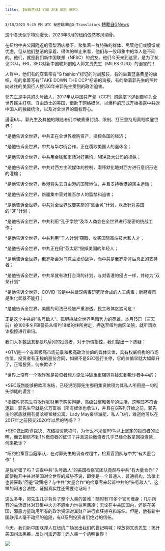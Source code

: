 ```yaml
---
title: 【秘翻在线】YOU ARE OUR HERO
---
```

`3/18/2023 9:49 PM UTC 秘密翻譯組G-Translators` [轉載自GNews](https://gnews.org/articles/1025769)


         

这个冬天似乎特别漫长，2023年3月的纽约依然寒风彻骨。

在纽约中央公园附近的雪梨酒店楼下，聚集着一群特殊的群体，尽管他们或愤慨或忧虑，但从他们整洁的穿着、得体的举止来看，他们与一般印象中的华人是不同的。他们，就是我们新中国联邦（NFSC）的战友。他们今天来到这里，是为了抗议DOJ，FBI，SEC对新中国联邦创始人郭文贵先生（MILES GUO）的迫害的！

人群中，他们有的穿着带有“G fashion”标记的时尚服装，有的举着蓝底黄星的旗帜，有的拿着写有“TAKE DOWN THE CCP“标语的海报，有的举着郭先生的照片向过往的美国行人控诉6年来郭先生受到的政治迫害。

郭先生是中共的头号敌人，2017年从中国共产党（CCP）的魔掌下逃到自称为全世界民主灯塔、自由热土的美国，借助于网络媒体，以爆料的形式开始揭露中共对中国人的独裁统治，以及对全世界的霸权野心。

漫漫6年，郭先生及其他的跟随者们冲破重重封锁、限制、打压坚持用真相唤醒世界：

\*是他告诉全世界，中共正在全世界收购资产，操控各国的经济；

\*是他告诉全世界，中共与华尔街合作，正在窃取美国人的退休金；

\*是他告诉全世界，中共用金钱和市场对好莱坞、NBA及大公司的操纵；

\*是他告诉全世界，中共对西方主流媒体的控制，潜移默化地对西方进行意识形态的灌输；

\*是他告诉全世界，香港将失去自由港的国际地位，并且支持香港的民主运动；

\*是他告诉全世界，新疆集中营对维吾尔人的监禁和迫害；

\*是他告诉全世界，中共对全世界政要实施的“蓝金黄”计划，以及针对美国的“3F”计划；

\*是他告诉全世界，中共利用“孔子学院”及华人商会在全世界进行秘密的统战工作；

\*是他告诉全世界，中共利用“千人计划“窃取、收买国际高端技术和人才；

\*是他告诉全世界，中共正在用“芬太尼“毁掉美国的年轻人；

\*是他告诉全世界，俄罗斯会对乌克兰发动战争，而中共是俄罗斯背后真正的支持者；

\*是他告诉全世界，中共早就有攻打台湾的计划，与对香港的侵占一样，并称为“双龙计划“

\*是他告诉全世界，COVID-19是中共武汉病毒研究所合成的人工病毒；新冠疫苗是生化武器不能打；

\*是他告诉全世界，美国的司法已经被严重渗透，民主政体岌岌可危！

正是这个中共的“头号敌人“、孤胆挑战全世界黑暗势力的英雄，本月15日（三天前）被100多名FBI警员从纽约18楼的住所拷走，押送至纽约南区法院，就所谓欺诈指控进行审讯。

我们大多数战友都是G系列的投资者，对于所谓指控，我们提出一下质疑：

\*GTV是一个有着极高市场前景和极高政治价值的媒体实体，具有权威机构的市场估值，投资者有正规的股份合同，如果不是SEC强行关停，它的价值早就大幅飙升了，正常投资，何来欺诈？

\*世界上没有一个欺诈案是投资者想方设法冲破重重阻碍将钱汇到欺诈者手中的；

\*SEC既然能够把款项冻结，已经说明郭先生挪用集资款项为其私人所用是一句彻头彻尾的谎言！

\*指控称郭先生将欺诈钱财用于购买游艇、高级公寓和奢华的生活，这明显不符合逻辑：郭先生早就是亿万富翁（所有媒体也承认），并且在G系列开始之前，郭先生的家族就拥有曼哈顿18楼公寓、Lady May豪华游艇、私人飞机，难道他可以在2017年之前预支2020年以后的钱吗？？

\*SEC做出欺诈裁决、冻结投资款项时，为什么不采信99%以上坚定的投资者的证明，而去相信不到1%撤资者的证词？并且这些撤资者几乎已经全数拿回投资款，何来欺诈？

\*纽约检察官当庭承认，在对郭先生的调查过程中，检察官团队与中共“有大量合作”！

是我听错了吗？调查中共“头号敌人“的美国检察官团队竟然与中共”有大量合作“？即使抛开中共对美国对全世界的威胁不说，即使是一个普通人，普通机构，法律上也要采取”回避“政策吧？与中共”大量合作“的检察官来起诉中共的”头号敌人“，这样的司法合法性、证据真实性还需要论证吗？


这么多年，郭先生几乎背负了整个人类的苦难：随时有70多个官司缠身；几乎所有的主流媒体对其集中火力不遗余力地抹黑霸凌；无论在中共国国内，还是在美国，邪恶力量动用所有的政治资源对其财产进行疯狂掠夺和冻结。但是，他有新中国联邦人毫不动摇的追随，有G系列投资者们绝对的信任。

今天，我们新中国联邦人在纽约广场发出我们的世纪呐喊：释放郭文贵先生！揭开美国司法黑幕，反对司法迫害！还人类一个清明世界！


![](https://i.imgur.com/va9XorX.jpg)


